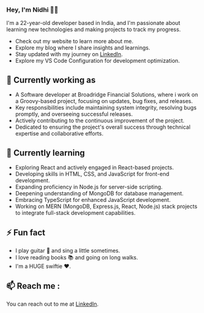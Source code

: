 ### Hey, I'm Nidhi 👋🏽
I'm a 22-year-old developer based in India, and I'm passionate about learning new technologies and making projects to track my progress.

- Check out my website to learn more about me.
- Explore my blog where I share insights and learnings.
- Stay updated with my journey on [LinkedIn](https://www.linkedin.com/in/nidhichhajer/).
- Explore my VS Code Configuration for development optimization.
  <!-- In my Newsletter, I share my learnings and tips to become a better fullstack developer. -->

## 🔭 Currently working as
- A Software developer at Broadridge Financial Solutions, where i work on a Groovy-based project, focusing on updates, bug fixes, and releases.
- Key responsibilities include maintaining system integrity, resolving bugs promptly, and overseeing successful releases.
- Actively contributing to the continuous improvement of the project.
- Dedicated to ensuring the project's overall success through technical expertise and collaborative efforts.

## 🌱 Currently learning 
- Exploring React and actively engaged in React-based projects.
- Developing skills in HTML, CSS, and JavaScript for front-end development.
- Expanding proficiency in Node.js for server-side scripting.
- Deepening understanding of MongoDB for database management.
- Embracing TypeScript for enhanced JavaScript development.
- Working on MERN (MongoDB, Express.js, React, Node.js) stack projects to integrate full-stack development capabilities.

## ⚡ Fun fact
- I play guitar 🎸 and sing a little sometimes.
- I love reading books 📚 and going on long walks.
- I'm a HUGE swiftie ❤.

##  📫 Reach me :
You can reach out to me at [LinkedIn](https://www.linkedin.com/in/nidhichhajer/).

